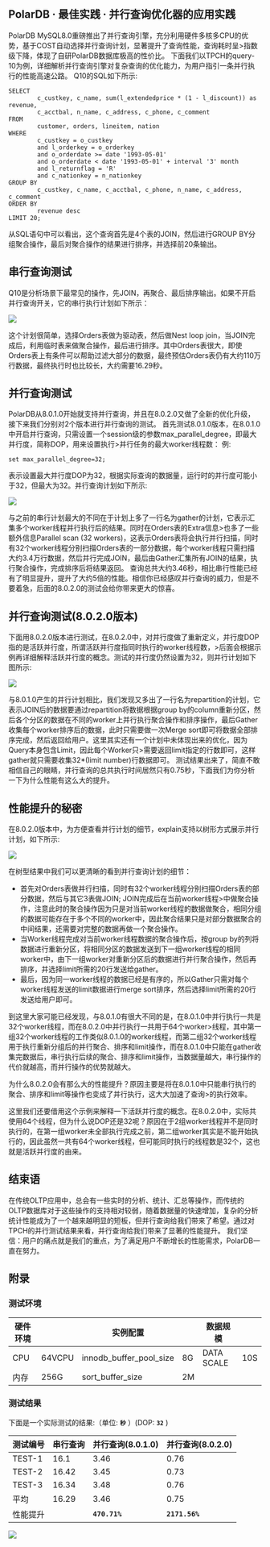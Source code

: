 ## PolarDB · 最佳实践 · 并行查询优化器的应用实践


PolarDB MySQL8.0重磅推出了并行查询引擎，充分利用硬件多核多CPU的优势，基于COST自动选择并行查询计划，显著提升了查询性能，查询耗时呈>指数级下降，体现了自研PolarDB数据库极高的性价比。
下面我们以TPCH的query-10为例，详细解析并行查询引擎对复杂查询的优化能力，为用户指引一条并行执行的性能高速公路。
Q10的SQL如下所示:  

```LANG
SELECT
        c_custkey, c_name, sum(l_extendedprice * (1 - l_discount)) as revenue,
        c_acctbal, n_name, c_address, c_phone, c_comment
FROM
        customer, orders, lineitem, nation
WHERE
        c_custkey = o_custkey
        and l_orderkey = o_orderkey
        and o_orderdate >= date '1993-05-01'
        and o_orderdate < date '1993-05-01' + interval '3' month
        and l_returnflag = 'R'
        and c_nationkey = n_nationkey
GROUP BY
        c_custkey, c_name, c_acctbal, c_phone, n_name, c_address, c_comment
ORDER BY
        revenue desc
LIMIT 20;

```

从SQL语句中可以看出，这个查询首先是4个表的JOIN，然后进行GROUP BY分组聚合操作，最后对聚合操作的结果进行排序，并选择前20条输出。  

## 串行查询测试

Q10是分析场景下最常见的操作，先JOIN，再聚合、最后排序输出。如果不开启并行查询开关，它的串行执行计划如下所示：

![][0]

这个计划很简单，选择Orders表做为驱动表，然后做Nest loop join，当JOIN完成后，利用临时表来做聚合操作，最后进行排序。其中Orders表很大，即使Orders表上有条件可以帮助过滤大部分的数据，最终预估Orders表仍有大约110万行数据，最终执行时也比较长，大约需要16.29秒。  

## 并行查询测试

PolarDB从8.0.1.0开始就支持并行查询，并且在8.0.2.0又做了全新的优化升级，接下来我们分别对2个版本进行并行查询的测试。
首先测试8.0.1.0版本，在8.0.1.0中开启并行查询，只需设置一个session级的参数max_parallel_degree，即最大并行度，简称DOP，用来设置执行>并行任务的最大worker线程数：
例:  

```LANG
set max_parallel_degree=32;

```

表示设置最大并行度DOP为32，根据实际查询的数据量，运行时的并行度可能小于32，但最大为32。并行查询计划如下所示:

![][1]

与之前的串行计划最大的不同在于计划上多了一行名为gather的计划，它表示汇集多个worker线程并行执行后的结果。同时在Orders表的Extra信息>也多了一些额外信息Parallel scan (32 workers)，这表示Orders表将会执行并行扫描，同时有32个worker线程分别扫描Orders表的一部分数据，每个worker线程只需扫描大约3.4万行数据，然后并行完成JOIN，最后由Gather汇集所有JOIN的结果，执行聚合操作，完成排序后将结果返回。
查询总共大约3.46秒，相比串行性能已经有了明显提升，提升了大约5倍的性能。相信你已经感叹并行查询的威力，但是不要着急，后面的8.0.2.0的测试会给你带来更大的惊喜。  

## 并行查询测试(8.0.2.0版本)

下面用8.0.2.0版本进行测试，在8.0.2.0中，对并行度做了重新定义，并行度DOP指的是活跃并行度，所谓活跃并行度指同时执行的worker线程数，>后面会根据示例再详细解释活跃并行度的概念。测试的并行度仍然设置为32，则并行计划如下图所示:

![][2]

与8.0.1.0产生的并行计划相比，我们发现又多出了一行名为repartition的计划，它表示JOIN后的数据要通过repartition将数据根据group by的column重新分区，然后各个分区的数据在不同的worker上并行执行聚合操作和排序操作，最后Gather收集每个worker排序后的数据，此时只需要做一次Merge sort即可将数据全部排序完成，然后返回给用户。这里其实还有一个计划中未体现出来的优化，因为Query本身包含Limit，因此每个Worker只>需要返回limit指定的行数即可，这样gather就只需要收集32*(limit number)行数据即可。
测试结果出来了，简直不敢相信自己的眼睛，并行查询的总共执行时间居然只有0.75秒，下面我们为你分析一下为什么性能有这么大的提升。  
## 性能提升的秘密

在8.0.2.0版本中，为方便查看并行计划的细节，explain支持以树形方式展示并行计划，如下所示:

![][3]

在树型结果中我们可以更清晰的看到并行查询计划的细节：  

* 首先对Orders表做并行扫描，同时有32个worker线程分别扫描Orders表的部分数据，然后与其它3表做JOIN; JOIN完成后在当前worker线程>中做聚合操作，注意此时的聚合操作因为只是对当前worker线程的数据做聚合，相同分组的数据可能存在于多个不同的worker中，因此聚合结果只是对部分数据聚合的中间结果，还需要对完整的数据再做一个聚合操作。
* 当Worker线程完成对当前worker线程数据的聚合操作后，按group by的列将数据进行重新分区，将相同分区的数据发送到下一组worker线程的相同worker中，由下一组worker对重新分区后的数据进行并行聚合操作，然后再排序，并选择limit所需的20行发送给gather。
* 最后，因为同一worker线程的数据已经是有序的，所以Gather只需对每个worker线程发送的limit数据进行merge sort排序，然后选择limit所需的20行发送给用户即可。



到这里大家可能已经发现，与8.0.1.0有很大不同的是，在8.0.1.0中并行执行一共是32个worker线程，而在8.0.2.0中并行执行一共用于64个worker>线程，其中第一组32个worker线程的工作类似8.0.1.0的worker线程，而第二组32个worker线程用于执行重新分组后的并行聚合、排序和limit操作，而在8.0.1.0中只能在gather收集完数据后，串行执行后续的聚合、排序和limit操作，当数据量越大，串行操作的代价就越高，而并行操作的优势就越大。 

为什么8.0.2.0会有那么大的性能提升？原因主要是将在8.0.1.0中只能串行执行的聚合、排序和limit等操作也变成了并行执行，这大大加速了查询>的执行效率。 

这里我们还要借用这个示例来解释一下活跃并行度的概念。在8.0.2.0中，实际共使用64个线程，但为什么说DOP还是32呢？原因在于2组worker线程并不是同时执行的，在第一组worker未全部执行完成之前，第二组worker其实是不能开始执行的，因此虽然一共有64个worker线程，但可能同时执行的线程数是32个，这也就是活跃并行度的由来。  

## 结束语

在传统OLTP应用中，总会有一些实时的分析、统计、汇总等操作，而传统的OLTP数据库对于这些操作的支持相对较弱，随着数据量的快速增加，复杂的分析统计性能成为了一个越来越明显的短板，但并行查询给我们带来了希望。通过对TPCH的并行测试结果来看，并行查询给我们带来了显著的性能提升。
我们坚信：用户的痛点就是我们的重点，为了满足用户不断增长的性能需求，PolarDB一直在努力。  

## 附录

### 测试环境

| 硬件环境 |   | 实例配置 |   | 数据规模 |   |
| - | - | - | - | - | - |
| CPU | 64VCPU | innodb_buffer_pool_size | 8G | DATA SCALE | 10S |
| 内存 | 256G | sort_buffer_size | 2M |   |   |


### 测试结果

下面是一个实际测试的结果:（单位: **`秒`** ）(DOP: **`32`** )

| 测试编号 | 串行查询 | 并行查询(8.0.1.0) | 并行查询(8.0.2.0) |
| - | - | - | - |
| TEST-1 | 16.1 | 3.46 | 0.76 |
| TEST-2 | 16.42 | 3.45 | 0.73 |
| TEST-3 | 16.34 | 3.48 | 0.76 |
| 平均 | 16.29 | 3.46 | 0.75 |
| 性能提升 |   | **`470.71%`** | **`2171.56%`** |



![][4]  


[0]: http://mysql.taobao.org/monthly/pic/202103/pic-zhilin-01.png
[1]: http://mysql.taobao.org/monthly/pic/202103/pic-zhilin-02.png
[2]: http://mysql.taobao.org/monthly/pic/202103/pic-zhilin-03.png
[3]: http://mysql.taobao.org/monthly/pic/202103/pic-zhilin-04.png
[4]: http://mysql.taobao.org/monthly/pic/202103/pic-zhilin-05.png